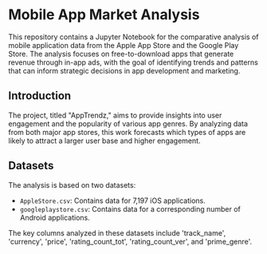 # Mobile App Market Analysis

This repository contains a Jupyter Notebook for the comparative analysis of mobile application data from the Apple App Store and the Google Play Store. The analysis focuses on free-to-download apps that generate revenue through in-app ads, with the goal of identifying trends and patterns that can inform strategic decisions in app development and marketing.

## Introduction

The project, titled "AppTrendz," aims to provide insights into user engagement and the popularity of various app genres. By analyzing data from both major app stores, this work forecasts which types of apps are likely to attract a larger user base and higher engagement.

## Datasets

The analysis is based on two datasets:

- `AppleStore.csv`: Contains data for 7,197 iOS applications.
- `googleplaystore.csv`: Contains data for a corresponding number of Android applications.

The key columns analyzed in these datasets include 'track_name', 'currency', 'price', 'rating_count_tot', 'rating_count_ver', and 'prime_genre'.
